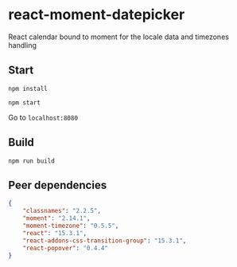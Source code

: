 # react-moment-datepicker

React calendar bound to moment for the locale data and timezones handling

## Start

`npm install`

`npm start`

Go to `localhost:8080`

## Build

`npm run build`

## Peer dependencies

```JSON
{
    "classnames": "2.2.5",
    "moment": "2.14.1",
    "moment-timezone": "0.5.5",
    "react": "15.3.1",
    "react-addons-css-transition-group": "15.3.1",
    "react-popover": "0.4.4"
}
```

